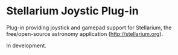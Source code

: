 Stellarium Joystic Plug-in
==========================

Plug-in providing joystick and gamepad support for Stellarium,
the free/open-source astronomy application (http://stellarium.org).

In development.
